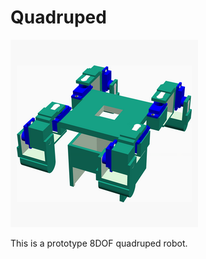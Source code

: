 <a name="TOP"></a>
# Quadruped

![main_assembly](hardware/assemblies/main_assembly_tn.png)

This is a prototype 8DOF quadruped robot.
